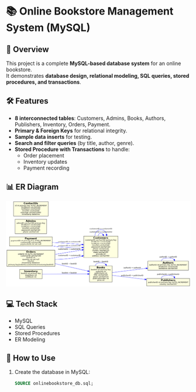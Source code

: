 # 📚 Online Bookstore Management System (MySQL)

## 📌 Overview
This project is a complete **MySQL-based database system** for an online bookstore.  
It demonstrates **database design, relational modeling, SQL queries, stored procedures, and transactions**.

## 🛠 Features
- **8 interconnected tables**: Customers, Admins, Books, Authors, Publishers, Inventory, Orders, Payment.
- **Primary & Foreign Keys** for relational integrity.
- **Sample data inserts** for testing.
- **Search and filter queries** (by title, author, genre).
- **Stored Procedure with Transactions** to handle:
  - Order placement
  - Inventory updates
  - Payment recording

## 📊 ER Diagram
![ER Diagram](onlinebookstore_ER_diagram_improved.png)

## 💻 Tech Stack
- MySQL
- SQL Queries
- Stored Procedures
- ER Modeling

## 🚀 How to Use
1. Create the database in MySQL:
   ```sql
   SOURCE onlinebookstore_db.sql;

